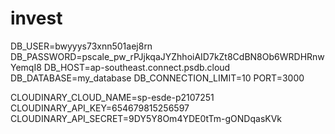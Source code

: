 # invest

DB_USER=bwyyys73xnn501aej8rn
DB_PASSWORD=pscale_pw_rPJjkqaJYZhhoiAID7kZt8CdBN8Ob6WRDHRnwYemqI8
DB_HOST=ap-southeast.connect.psdb.cloud
DB_DATABASE=my_database
DB_CONNECTION_LIMIT=10
PORT=3000

CLOUDINARY_CLOUD_NAME=sp-esde-p2107251
CLOUDINARY_API_KEY=654679815256597
CLOUDINARY_API_SECRET=9DY5Y8Om4YDE0tTm-gONDqasKVk

